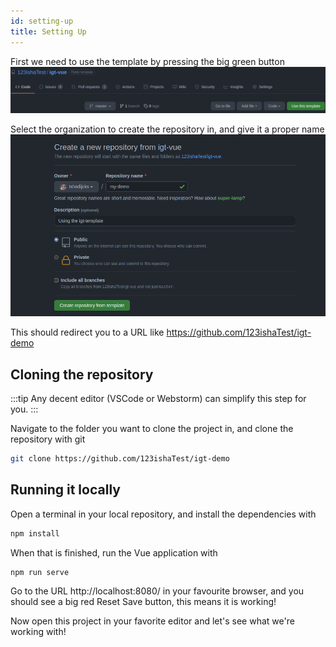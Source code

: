 ```yaml
---
id: setting-up
title: Setting Up
---
```


First we need to use the template by pressing the big green button
![](images/use-this-template.png)

Select the organization to create the repository in, and give it a proper name
![](images/template-setting.png)

This should redirect you to a URL like https://github.com/123ishaTest/igt-demo

## Cloning the repository
:::tip
Any decent editor (VSCode or Webstorm) can simplify this step for you.
:::

Navigate to the folder you want to clone the project in, and clone the repository with git
```bash
git clone https://github.com/123ishaTest/igt-demo
```

## Running it locally
Open a terminal in your local repository, and install the dependencies with
```bash
npm install
```
When that is finished, run the Vue application with
```bash
npm run serve
```

Go to the URL http://localhost:8080/ in your favourite browser, and you should see a big red Reset Save button, this means it is working!

Now open this project in your favorite editor and let's see what we're working with!
